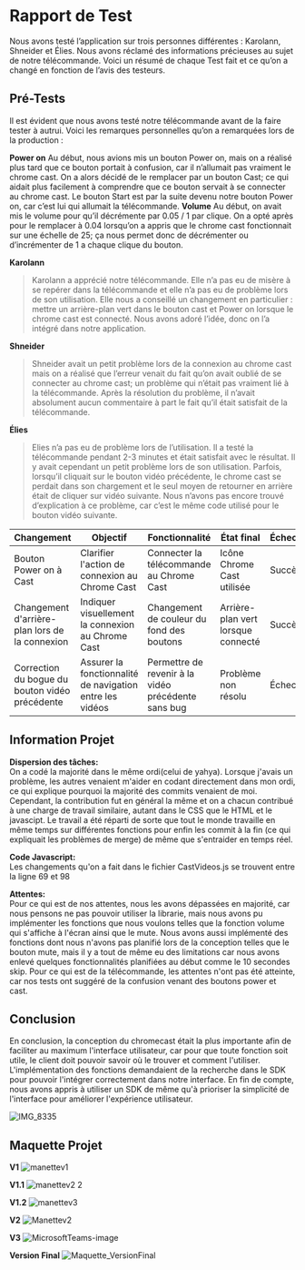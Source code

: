 
# Rapport de Test

Nous avons testé l’application sur trois personnes différentes : Karolann, Shneider et Élies. Nous avons réclamé des informations précieuses au sujet de notre télécommande. Voici un résumé de chaque Test fait et ce qu’on a changé en fonction de l’avis des testeurs.

## Pré-Tests
Il est évident que nous avons testé notre télécommande avant de la faire tester à autrui. Voici les remarques personnelles qu’on a remarquées lors de la production :

**Power on**
Au début, nous avions mis un bouton Power on, mais on a réalisé plus tard que ce bouton portait à confusion, car il n’allumait pas vraiment le chrome cast. On a alors décidé de le remplacer par un bouton Cast; ce qui aidait plus facilement à comprendre que ce bouton servait à se connecter au chrome cast. Le bouton Start est par la suite devenu notre bouton Power on, car c’est lui qui allumait la télécommande.
**Volume**
Au début, on avait mis le volume pour qu’il décrémente par 0.05 / 1 par clique. On a opté après pour le remplacer à 0.04 lorsqu’on a appris que le chrome cast fonctionnait sur une échelle de 25; ça nous permet donc de décrémenter ou d’incrémenter de 1 a chaque clique du bouton.

**Karolann**
>Karolann a apprécié notre télécommande. Elle n’a pas eu de misère à se repérer dans la télécommande et elle n’a pas eu de problème lors de son utilisation. Elle nous a conseillé un changement en particulier : mettre un arrière-plan vert dans le bouton cast et Power on lorsque le chrome cast est connecté. Nous avons adoré l’idée, donc on l’a intégré dans notre application.

**Shneider**
>Shneider avait un petit problème lors de la connexion au chrome cast mais on a réalisé que l’erreur venait du fait qu’on avait oublié de se connecter au chrome cast; un problème qui n’était pas vraiment lié à la télécommande. Après la résolution du problème, il n’avait absolument aucun commentaire à part le fait qu’il était satisfait de la télécommande.

**Élies**
>Elies n’a pas eu de problème lors de l’utilisation. Il a testé la télécommande pendant 2-3 minutes et était satisfait avec le résultat. Il y avait cependant un petit problème lors de son utilisation. Parfois, lorsqu’il cliquait sur le bouton vidéo précédente, le chrome cast se perdait dans son chargement et le seul moyen de retourner en arrière était de cliquer sur vidéo suivante. Nous n’avons pas encore trouvé d’explication à ce problème, car c’est le même code utilisé pour le bouton vidéo suivante.



| Changement                                       | Objectif                                                         | Fonctionnalité                                        | État final                                           | Échec/Succès |
|--------------------------------------------------|------------------------------------------------------------------|-------------------------------------------------------|-----------------------------------------------------|--------------|
| Bouton Power on à Cast                           | Clarifier l'action de connexion au Chrome Cast                   | Connecter la télécommande au Chrome Cast              | Icône Chrome Cast utilisée                           | Succès       |
| Changement d'arrière-plan lors de la connexion   | Indiquer visuellement la connexion au Chrome Cast                | Changement de couleur du fond des boutons             | Arrière-plan vert lorsque connecté                   | Succès       |
| Correction du bogue du bouton vidéo précédente   | Assurer la fonctionnalité de navigation entre les vidéos         | Permettre de revenir à la vidéo précédente sans bug   | Problème non résolu                                  | Échec        |


## Information Projet

**Dispersion des tâches:**  
On a codé la majorité dans le même ordi(celui de yahya). Lorsque j'avais un problème, les autres venaient m'aider en codant directement dans mon ordi, ce qui explique pourquoi la majorité des commits venaient de moi. Cependant, la contribution fut en général la même et on a chacun contribué à une charge de travail similaire, autant dans le CSS que le HTML et le javascipt. Le travail a été réparti de sorte que tout le monde travaille en même temps sur différentes fonctions pour enfin les commit à la fin (ce qui expliquait les problèmes de merge) de même que s'entraider en temps réel.
    
**Code Javascript:**  
Les changements qu'on a fait dans le fichier CastVideos.js se trouvent entre la ligne 69 et 98

**Attentes:**  
Pour ce qui est de nos attentes, nous les avons dépassées en majorité, car nous pensons ne pas pouvoir utiliser la librarie, mais nous avons pu implémenter les fonctions que nous voulons telles que la fonction volume qui s'affiche à l'écran ainsi que le mute. Nous avons aussi implémenté des fonctions dont nous n'avons pas planifié lors de la conception telles que le bouton mute, mais il y a tout de même eu des limitations car nous avons enlevé quelques fonctionnalités planifiées au début comme le 10 secondes skip. Pour ce qui est de la télécommande, les attentes n'ont pas été atteinte, car nos tests ont suggéré de la confusion venant des boutons power et cast.

## Conclusion

En conclusion, la conception du chromecast était la plus importante afin de faciliter au maximum l'interface utilisateur, car pour que toute fonction soit utile, le client doit pouvoir savoir où le trouver et comment l'utiliser. L'implémentation des fonctions demandaient de la recherche dans le SDK pour pouvoir l'intégrer correctement dans notre interface. En fin de compte, nous avons appris à utiliser un SDK de même qu'à prioriser la simplicité de l'interface pour améliorer l'expérience utilisateur.

![IMG_8335](https://github.com/yahyamaw311/chromeCast/assets/158065120/8620d2d2-fdf7-429c-89a2-8296cf88cdf3)


## Maquette Projet 

**V1**
![manettev1](https://github.com/yahyamaw311/chromeCast/assets/112187141/bf19c0a0-fd9f-45eb-af2e-b7e5dddcffc8)

**V1.1**
![manettev2 2](https://github.com/yahyamaw311/chromeCast/assets/112187141/e403c859-2cdc-4125-909d-5582a6008f07)

**V1.2**
![manettev3](https://github.com/yahyamaw311/chromeCast/assets/112187141/ea1c8263-183a-47dd-b614-04a2e3720fb5)

**V2**
![Manettev2](https://github.com/yahyamaw311/chromeCast/assets/112187141/b07acda7-673c-4d30-8a53-c114a7853b3d)

**V3**
![MicrosoftTeams-image](https://github.com/yahyamaw311/chromeCast/assets/112187141/b3621c31-5253-4e37-9f58-7167e1acb87e)

**Version Final**
![Maquette_VersionFinal](https://github.com/yahyamaw311/chromeCast/assets/112187141/ffc32945-49c9-4ed1-96bb-cc8e2996b0f7)
